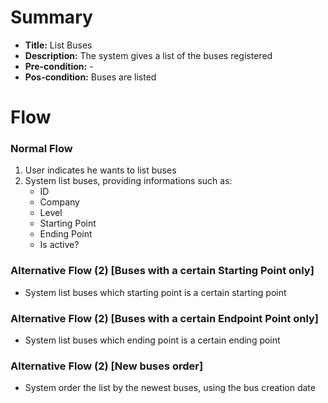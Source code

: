 # Summary

- **Title:** List Buses
- **Description:** The system gives a list of the buses registered
- **Pre-condition:** -
- **Pos-condition:** Buses are listed

# Flow

### Normal Flow

1. User indicates he wants to list buses
2. System list buses, providing informations such as:
    - ID
    - Company
    - Level
    - Starting Point
    - Ending Point
    - Is active?

### Alternative Flow (2) [Buses with a certain Starting Point only]

- System list buses which starting point is a certain starting point

### Alternative Flow (2) [Buses with a certain Endpoint Point only]

- System list buses which ending point is a certain ending point

### Alternative Flow (2) [New buses order]

- System order the list by the newest buses, using the bus creation date
